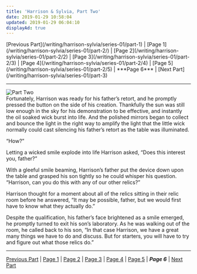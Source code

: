 ```yaml
---
title: 'Harrison & Sylvia, Part Two'
date: 2019-01-29 10:58:04
updated: 2019-01-29 06:04:10
displayAd: true
---
```

<p class="center"> [Previous Part](/writing/harrison-sylvia/series-01/part-1) | [Page 1](/writing/harrison-sylvia/series-01/part-2/) | [Page 2](/writing/harrison-sylvia/series-01/part-2/2) | [Page 3](/writing/harrison-sylvia/series-01/part-2/3) | [Page 4](/writing/harrison-sylvia/series-01/part-2/4) | [Page 5](/writing/harrison-sylvia/series-01/part-2/5) | <span class="current-page">***Page 6*** </span> | [Next Part](/writing/harrison-sylvia/series-01/part-3) </p><hr class="clear-both center-fade"/><div class="embedded-image-left"><img src="/writing/harrison-sylvia/series-01/part-2/hs102.jpg" alt="Part Two" style="max-height: 275px;"/></div>Fortunately, Harrison was ready for his father’s retort, and he promptly pressed the button on the side of his creation.  Thankfully the sun was still low enough in the sky for his demonstration to be effective, and instantly the oil soaked wick burst into life.  And the polished mirrors began to collect and bounce the light in the right way to amplify the light that the little wick normally could cast silencing his father’s retort as the table was illuminated.

“How?”

Letting a wicked smile explode into life Harrison asked, “Does this interest you, father?”

With a gleeful smile beaming, Harrison’s father put the device down upon the table and grasped his son tightly so he could whisper his question.  “Harrison, can you do this with any of our other relics?”

Harrison thought for a moment about all of the relics sitting in their relic room before he answered, “It may be possible, father, but we would first have to know what they actually do.”

Despite the qualification, his father’s face brightened as a smile emerged, he promptly turned to exit his son’s laboratory.  As he was walking out of the room, he called back to his son, “In that case Harrison, we have a great many things we have to do and discuss.  But for starters, you will have to try and figure out what those relics do.”<hr class="clear-both center-fade"/><p class="center"> [Previous Part](/writing/harrison-sylvia/series-01/part-1) | [Page 1](/writing/harrison-sylvia/series-01/part-2/) | [Page 2](/writing/harrison-sylvia/series-01/part-2/2) | [Page 3](/writing/harrison-sylvia/series-01/part-2/3) | [Page 4](/writing/harrison-sylvia/series-01/part-2/4) | [Page 5](/writing/harrison-sylvia/series-01/part-2/5) | <span class="current-page">***Page 6*** </span> | [Next Part](/writing/harrison-sylvia/series-01/part-3) </p>